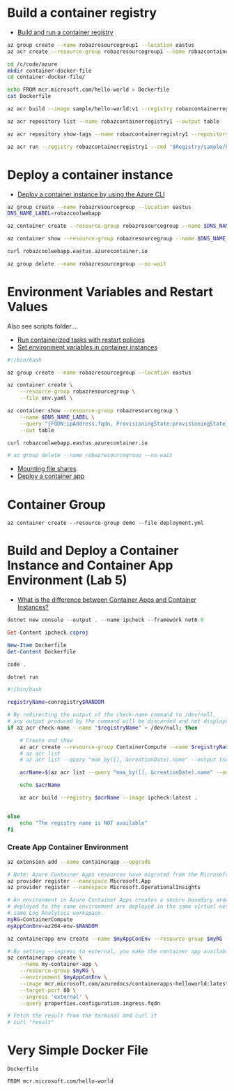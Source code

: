 # Build a container registry

- [Build and run a container registry](https://learn.microsoft.com/en-us/training/modules/publish-container-image-to-azure-container-registry/6-build-run-image-azure-container-registry)


```bash
az group create --name robazresourcegroup1 --location eastus
az acr create --resource-group robazresourcegroup1 --name robazcontainerregistry1 --sku Basic

cd /c/code/azure
mkdir container-docker-file
cd container-docker-file/

echo FROM mcr.microsoft.com/hello-world > Dockerfile
cat Dockerfile

az acr build --image sample/hello-world:v1 --registry robazcontainerregistry1 --file Dockerfile .

az acr repository list --name robazcontainerregistry1 --output table

az acr repository show-tags --name robazcontainerregistry1 --repository sample/hello-world --output table

az acr run --registry robazcontainerregistry1 --cmd '$Registry/sample/hello-world:v1' /dev/null
```

# Deploy a container instance

- [Deploy a container instance by using the Azure CLI](https://learn.microsoft.com/en-us/training/modules/create-run-container-images-azure-container-instances/3-run-azure-container-instances-cloud-shell)

```bash
az group create --name robazresourcegroup --location eastus
DNS_NAME_LABEL=robazcoolwebapp

az container create --resource-group robazresourcegroup --name $DNS_NAME_LABEL --image mcr.microsoft.com/azuredocs/aci-helloworld --ports 80 --dns-name-label $DNS_NAME_LABEL --location eastus

az container show --resource-group robazresourcegroup --name $DNS_NAME_LABEL --query "{FQDN:ipAddress.fqdn, ProvisioningState:provisioningState}" --out table

curl robazcoolwebapp.eastus.azurecontainer.io

az group delete --name robazresourcegroup --no-wait
```

# Environment Variables and Restart Values

Also see scripts folder...

- [Run containerized tasks with restart policies](https://learn.microsoft.com/en-us/training/modules/create-run-container-images-azure-container-instances/4-run-containerized-tasks-restart-policies)
- [Set environment variables in container instances](https://learn.microsoft.com/en-us/training/modules/create-run-container-images-azure-container-instances/5-set-environment-variables-azure-container-instances)

```bash
#!/bin/bash

az group create --name robazresourcegroup --location eastus

az container create \
    --resource-group robazresourcegroup \
    --file env.yaml \

az container show --resource-group robazresourcegroup \
    --name $DNS_NAME_LABEL \
    --query "{FQDN:ipAddress.fqdn, ProvisioningState:provisioningState}" \
    --out table

curl robazcoolwebapp.eastus.azurecontainer.io

# az group delete --name robazresourcegroup --no-wait
```

- [Mounting file shares](https://learn.microsoft.com/en-us/training/modules/create-run-container-images-azure-container-instances/6-mount-azure-file-share-azure-container-instances)
- [Deploy a container app](https://learn.microsoft.com/en-us/training/modules/implement-azure-container-apps/3-exercise-deploy-app)


# Container Group

```
az container create --resource-group demo --file deployment.yml
```

# Build and Deploy a Container Instance and Container App Environment (Lab 5)

- [What is the difference between Container Apps and Container Instances?](https://www.youtube.com/watch?v=YU-MKS0rmTE)

```PowerShell
dotnet new console --output . --name ipcheck --framework net6.0

Get-Content ipcheck.csproj

New-Item Dockerfile
Get-Content Dockerfile

code .

dotnet run
```


```bash
#!/bin/bash

registryName=conregistry$RANDOM

# By redirecting the output of the check-name command to /dev/null, 
# any output produced by the command will be discarded and not displayed in the terminal.
if az acr check-name --name "$registryName" > /dev/null; then

    # Create and show
    az acr create --resource-group ContainerCompute --name $registryName --sku Basic
    # az acr list
    # az acr list --query "max_by([], &creationDate).name" --output tsv

    acrName=$(az acr list --query "max_by([], &creationDate).name" --output tsv)

    echo $acrName

    az acr build --registry $acrName --image ipcheck:latest .


else
    echo "The registry name is NOT available"
fi
```

### Create App Container Environment

```bash
az extension add --name containerapp --upgrade

# Note: Azure Container Apps resources have migrated from the Microsoft.Web namespace to the Microsoft.App namespace.
az provider register --namespace Microsoft.App
az provider register --namespace Microsoft.OperationalInsights

# An environment in Azure Container Apps creates a secure boundary around a group of container apps. Container Apps 
# deployed to the same environment are deployed in the same virtual network and write logs to the 
# same Log Analytics workspace.
myRG=ContainerCompute
myAppConEnv=az204-env-$RANDOM

az containerapp env create --name $myAppConEnv --resource-group $myRG --location eastus

# By setting --ingress to external, you make the container app available to public requests. The command returns a link to access your app.
az containerapp create \
    --name my-container-app \
    --resource-group $myRG \
    --environment $myAppConEnv \
    --image mcr.microsoft.com/azuredocs/containerapps-helloworld:latest \
    --target-port 80 \
    --ingress 'external' \
    --query properties.configuration.ingress.fqdn

# Fetch the result from the terminal and curl it
# curl "result"
```

# Very Simple Docker File

`Dockerfile`
```
FROM mcr.microsoft.com/hello-world

```